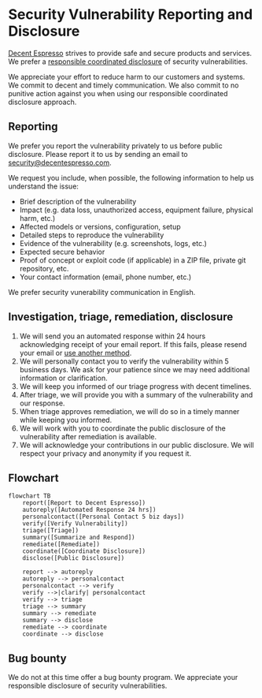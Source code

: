 # Security Vulnerability Reporting and Disclosure

[Decent Espresso](https://decentespresso.com/) strives to provide safe and secure products and services.
We prefer a [responsible coordinated disclosure](https://certcc.github.io/CERT-Guide-to-CVD/tutorials/cvd_in_a_nutshell/)
of security vulnerabilities.

We appreciate your effort to reduce harm to our customers and systems. We commit to decent and timely communication. We also commit to no punitive action against you when using our responsible coordinated disclosure approach.

## Reporting

We prefer you report the vulnerability privately to us before public disclosure.
Please report it to us by sending an email to [security@decentespresso.com](mailto:security@decentespresso.com).

We request you include, when possible, the following information to help us understand the issue:

* Brief description of the vulnerability
* Impact (e.g. data loss, unauthorized access, equipment failure, physical harm, etc.)
* Affected models or versions, configuration, setup
* Detailed steps to reproduce the vulnerability
* Evidence of the vulnerability (e.g. screenshots, logs, etc.)
* Expected secure behavior
* Proof of concept or exploit code (if applicable) in a ZIP file, private git repository, etc.
* Your contact information (email, phone number, etc.)

We prefer security vunerability communication in English.

## Investigation, triage, remediation, disclosure

1. We will send you an automated response within 24 hours acknowledging receipt of your email report.
   If this fails, please resend your email or [use another method](https://decentespresso.com/support/).
2. We will personally contact you to verify the vulnerability within 5 business days.
   We ask for your patience since we may need additional information or clarification.
3. We will keep you informed of our triage progress with decent timelines.
4. After triage, we will provide you with a summary of the vulnerability and our response.
5. When triage approves remediation, we will do so in a timely manner while keeping you informed.
6. We will work with you to coordinate the public disclosure of the vulnerability after remediation is available.
7. We will acknowledge your contributions in our public disclosure.
   We will respect your privacy and anonymity if you request it.

## Flowchart

```mermaid
flowchart TB
    report([Report to Decent Espresso])
    autoreply([Automated Response 24 hrs])
    personalcontact([Personal Contact 5 biz days])
    verify([Verify Vulnerability])
    triage([Triage])
    summary([Summarize and Respond])
    remediate([Remediate])
    coordinate([Coordinate Disclosure])
    disclose([Public Disclosure])

    report --> autoreply
    autoreply --> personalcontact
    personalcontact --> verify
    verify -->|clarify| personalcontact
    verify --> triage
    triage --> summary
    summary --> remediate
    summary --> disclose
    remediate --> coordinate
    coordinate --> disclose
```

## Bug bounty

We do not at this time offer a bug bounty program.
We appreciate your responsible disclosure of security vulnerabilities.
